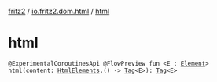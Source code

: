 [fritz2](../index.md) / [io.fritz2.dom.html](index.md) / [html](./html.md)

# html

`@ExperimentalCoroutinesApi @FlowPreview fun <E : `[`Element`](https://kotlinlang.org/api/latest/jvm/stdlib/org.w3c.dom/-element/index.html)`> html(content: `[`HtmlElements`](-html-elements/index.md)`.() -> `[`Tag`](../io.fritz2.dom/-tag/index.md)`<E>): `[`Tag`](../io.fritz2.dom/-tag/index.md)`<E>`